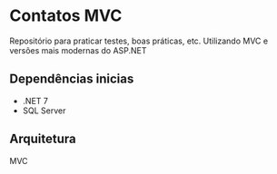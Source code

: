 <h1>Contatos MVC</h1>

<p>Repositório para praticar testes, boas práticas, etc. Utilizando MVC e versões mais modernas do ASP.NET</p>

<h2>Dependências inicias</h2>

<ul>
  <li>.NET 7</li>
  <li>SQL Server</li>
</ul>

<h2>Arquitetura</h2>

<p>MVC</p>
